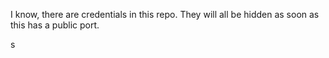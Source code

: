 I know, there are credentials in this repo. They will all be hidden as soon as this has a public port.

s